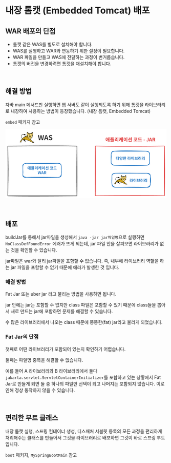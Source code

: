 # 내장 톰캣 (Embedded Tomcat) 배포

## WAR 배포의 단점

- 톰캣 같은 WAS를 별도로 설치해야 합니다.
- WAS를 실행하고 WAR와 연동하기 위한 설정이 필요합니다.
- WAR 파일을 만들고 WAS에 전달하는 과정이 번거롭습니다.
- 톰캣의 버전을 변경하려면 톰캣을 재설치해야 합니다.

<br>

## 해결 방법

자바 main 메서드만 실행하면 웹 서버도 같이 실행되도록 하기 위해 톰캣을 라이브러리로 내장하여 사용하는 방법이 등장했습니다. (내장 톰캣, Embedded Tomcat)

`embed` 패키지 참고

![embeded tomact 구조](image/embeded_tomact_basic.png)

<br>

## 배포

buildJar를 통해서 jar파일을 생성해서 `java -jar jar파일명`으로 실행하면 `NoClassDefFoundError` 에러가 뜨게 되는데, jar 파일 안을 살펴보면 라이브러리가 없는 것을 확인할 수 있습니다.

jar파일은 war와 달리 jar파일을 포함할 수 없습니다. 즉, 내부에 라이브러리 역할을 하는 jar 파일을 포함할 수 없기 때문에 에러가 발생한 것 입니다.

### 해결 방법

Fat Jar 또는 uber jar 라고 불리는 방법을 사용하면 됩니다.

jar 안에는 jar는 포함할 수 없지만 class 파일은 포함할 수 있기 때문에 class들을 뽑아서 새로 만드는 jar에 포함하면 문제를 해결할 수 있습니다.

수 많은 라이브러리에서 나오는 class 때문에 뚱뚱한(fat) jar라고 불리게 되었습니다.

### Fat Jar의 단점

첫째로 어떤 라이브러리가 포함되어 있는지 확인하기 어렵습니다.

둘째는 파일명 중복을 해결할 수 없습니다.

예를 들어 A 라이브러리와 B 라이브러리에서 둘다 `jakarta.servlet.ServletContainerInitializer`를 포함하고 있는 상황에서
Fat Jar로 만들게 되면 둘 중 하나의 파일만 선택이 되고 나머지는 포함되지 않습니다. 이로 인해 정상 동작하지 않을 수 있습니다.

<br>

## 편리한 부트 클래스

내장 톰캣 실행, 스프링 컨테이너 생성, 디스패처 서블릿 등록의 모든 과정을 편리하게 처리해주는 클래스를 만들어서 그것을 라이브러리로 배포하면 그것이 바로 스프링 부트입니다.

`boot` 패키지, `MySpringBootMain` 참고
